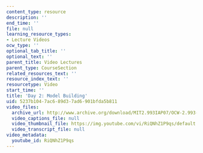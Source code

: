 ```yaml
---
content_type: resource
description: ''
end_time: ''
file: null
learning_resource_types:
- Lecture Videos
ocw_type: ''
optional_tab_title: ''
optional_text: ''
parent_title: Video Lectures
parent_type: CourseSection
related_resources_text: ''
resource_index_text: ''
resourcetype: Video
start_time: ''
title: 'Day 2: Model Building'
uid: 5237b104-7ac6-89d3-7ad6-901bfda5b811
video_files:
  archive_url: http://www.archive.org/download/MIT2.993IAP07/OCW-2.993-23Jan2007_300k.mp4
  video_captions_file: null
  video_thumbnail_file: https://img.youtube.com/vi/RiQNhZ1P9qs/default.jpg
  video_transcript_file: null
video_metadata:
  youtube_id: RiQNhZ1P9qs
---
```


